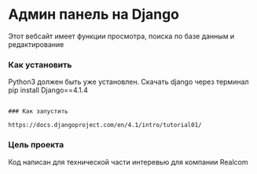 # Админ панель на Django 

Этот вебсайт имеет функции просмотра, поиска по базе данным и редактирование

### Как установить

Python3 должен быть уже установлен. 
Скачать django через терминал pip install Django==4.1.4


```

### Как запустить

https://docs.djangoproject.com/en/4.1/intro/tutorial01/ 

```

### Цель проекта

Код написан для технической части интеревью для компании Realсom